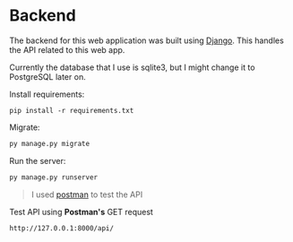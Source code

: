 # Backend

The backend for this web application was built using [Django](https://www.djangoproject.com/). This handles the API related to this web app.

Currently the database that I use is sqlite3, but I might change it to PostgreSQL later on.

Install requirements:

```shell
pip install -r requirements.txt
```

Migrate:

```python
py manage.py migrate
```

Run the server:

```python
py manage.py runserver
```

> I used [postman](https://www.getpostman.com/) to test the API

Test API using **Postman's** GET request

```shell
http://127.0.0.1:8000/api/
```
